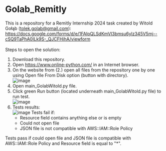 # Golab_Remitly
This is a repository for a Remitly Internship 2024 task created by Witold Gołąb (tolek.golab@gmail.com):</br>
https://docs.google.com/forms/d/e/1FAIpQLSdKmVI3bmsu6ylz345V5mj--cSQ9TaPhA0ILk9S-_QJCFHihA/viewform
</br></br>
Steps to open the solution:</br>
1. Download this repository.</br>
2. Open https://www.online-python.com/ in an Internet browser.</br>
3. On the website from (2.) open all files from the repository one by one using Open file From Disk option (button with directory).</br>
   ![image](https://github.com/Thejter/Golab_Remitly/assets/20191225/df855f27-c0ff-45e9-af15-11ed01b94465)
4. Open main_GolabWitold.py file.</br>
5. Click green Run button (located underneath main_GolabWitold.py file) to run test.</br>
  ![image](https://github.com/Thejter/Remitly_Golab/assets/20191225/00b811af-8e8a-4f6a-966e-228f4c7fa82c)
6. Tests results:</br>
![image](https://github.com/Thejter/Remitly_Golab/assets/20191225/a252e320-4d72-465e-bae1-bc69be091427)
    Tests fail if:</br>
    - Resource field contains anything else or is empty</br>
    - Could not open file</br>
    - JSON file is not compatible with AWS::IAM::Role Policy</br>

Tests pass if could open file and JSON file is compatible with AWS::IAM::Role Policy and Resource field is equal to "*".
